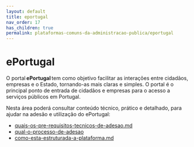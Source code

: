 ```yaml
---
layout: default
title: eportugal
nav_order: 17
has_children: true
permalink: plataformas-comuns-da-administracao-publica/eportugal
---
```

# ePortugal

O portal **ePortugal** tem como objetivo facilitar as interações entre cidadãos, empresas e o Estado, tornando-as mais claras e simples. O portal é o principal ponto de entrada de cidadãos e empresas para o acesso a serviços públicos em Portugal.

Nesta área poderá consultar conteúdo técnico, prático e detalhado, para ajudar na adesão e utilização do ePortugal:

- [quais-os-pre-requisitos-tecnicos-de-adesao.md](quais-os-pre-requisitos-tecnicos-de-adesao.md)
- [qual-o-processo-de-adesao](qual-o-processo-de-adesao/)
- [como-esta-estruturada-a-plataforma.md](como-esta-estruturada-a-plataforma.md)